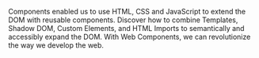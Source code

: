 Components enabled us to use HTML, CSS and JavaScript to extend the DOM with reusable components. Discover how to combine Templates, Shadow DOM, Custom Elements, and HTML Imports to semantically and accessibly expand the DOM.  With Web Components, we can revolutionize the way we develop the web.

